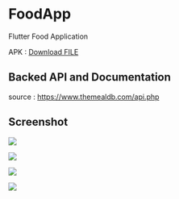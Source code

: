 # FoodApp

Flutter Food Application

APK : <a id="raw-url" href="https://github.com/drow19/FoodApp/tree/master/apk//">Download FILE</a>

## Backed API and Documentation

source : https://www.themealdb.com/api.php

## Screenshot

![](images/category.jpg)

![](images/list_by_category.jpg)

![](images/detail.jpg)

![](images/desc.jpg)
